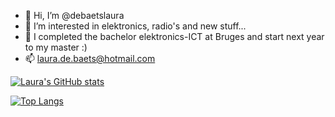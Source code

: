 - 👋 Hi, I’m @debaetslaura
- 👀 I’m interested in elektronics, radio's and new stuff...
- 🌱 I completed the bachelor elektronics-ICT at Bruges and start next year to my master :)
- 📫 laura.de.baets@hotmail.com


[![Laura's GitHub stats](https://github-readme-stats.vercel.app/api?username=debaetslaura)](https://github.com/debaetslaura/github-readme-stats)

[![Top Langs](https://github-readme-stats.vercel.app/api/top-langs/?username=debaetslaura&layout=compact)](https://github.com/debaetslaura/github-readme-stats)


<!---
debaetslaura/debaetslaura is a ✨ special ✨ repository because its `README.md` (this file) appears on your GitHub profile.
You can click the Preview link to take a look at your changes.
--->
